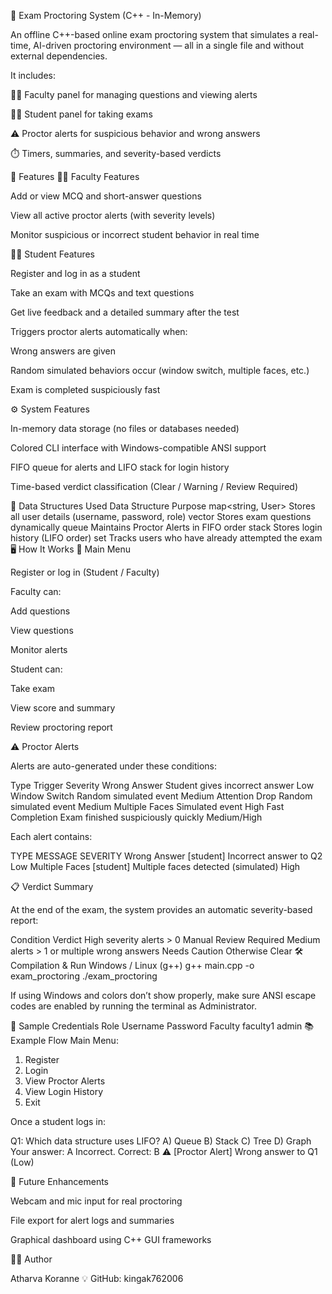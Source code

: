 🧠 Exam Proctoring System (C++ - In-Memory)

An offline C++-based online exam proctoring system that simulates a real-time, AI-driven proctoring environment — all in a single file and without external dependencies.

It includes:

👨‍🏫 Faculty panel for managing questions and viewing alerts

🧑‍🎓 Student panel for taking exams

⚠️ Proctor alerts for suspicious behavior and wrong answers

⏱️ Timers, summaries, and severity-based verdicts

🚀 Features
👩‍🏫 Faculty Features

Add or view MCQ and short-answer questions

View all active proctor alerts (with severity levels)

Monitor suspicious or incorrect student behavior in real time

👨‍🎓 Student Features

Register and log in as a student

Take an exam with MCQs and text questions

Get live feedback and a detailed summary after the test

Triggers proctor alerts automatically when:

Wrong answers are given

Random simulated behaviors occur (window switch, multiple faces, etc.)

Exam is completed suspiciously fast

⚙️ System Features

In-memory data storage (no files or databases needed)

Colored CLI interface with Windows-compatible ANSI support

FIFO queue for alerts and LIFO stack for login history

Time-based verdict classification (Clear / Warning / Review Required)

🧩 Data Structures Used
Data Structure	Purpose
map<string, User>	Stores all user details (username, password, role)
vector<Question>	Stores exam questions dynamically
queue<Alert>	Maintains Proctor Alerts in FIFO order
stack<string>	Stores login history (LIFO order)
set<string>	Tracks users who have already attempted the exam
🖥️ How It Works
🔹 Main Menu

Register or log in (Student / Faculty)

Faculty can:

Add questions

View questions

Monitor alerts

Student can:

Take exam

View score and summary

Review proctoring report

⚠️ Proctor Alerts

Alerts are auto-generated under these conditions:

Type	Trigger	Severity
Wrong Answer	Student gives incorrect answer	Low
Window Switch	Random simulated event	Medium
Attention Drop	Random simulated event	Medium
Multiple Faces	Simulated event	High
Fast Completion	Exam finished suspiciously quickly	Medium/High

Each alert contains:

TYPE             MESSAGE                                         SEVERITY
Wrong Answer     [student] Incorrect answer to Q2                Low
Multiple Faces   [student] Multiple faces detected (simulated)   High

📋 Verdict Summary

At the end of the exam, the system provides an automatic severity-based report:

Condition	Verdict
High severity alerts > 0	Manual Review Required
Medium alerts > 1 or multiple wrong answers	Needs Caution
Otherwise	Clear
🛠️ Compilation & Run
Windows / Linux (g++)
g++ main.cpp -o exam_proctoring
./exam_proctoring


If using Windows and colors don’t show properly, make sure ANSI escape codes are enabled by running the terminal as Administrator.

🧪 Sample Credentials
Role	Username	Password
Faculty	faculty1	admin
📚 Example Flow
Main Menu:
1) Register
2) Login
3) View Proctor Alerts
4) View Login History
5) Exit


Once a student logs in:

Q1: Which data structure uses LIFO?
A) Queue  B) Stack  C) Tree  D) Graph
Your answer: A
Incorrect. Correct: B
⚠ [Proctor Alert] Wrong answer to Q1 (Low)

🏁 Future Enhancements

Webcam and mic input for real proctoring

File export for alert logs and summaries

Graphical dashboard using C++ GUI frameworks

👨‍💻 Author

Atharva Koranne
💡 GitHub: kingak762006
